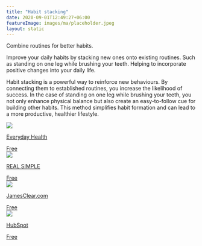 ```yaml
---
title: "Habit stacking"
date: 2020-09-01T12:49:27+06:00
featureImage: images/ma/placeholder.jpeg
layout: static
---
```


Combine routines for better habits.

Improve your daily habits by stacking new ones onto existing routines. Such as standing on one leg while brushing your teeth. Helping to incorporate positive changes into your daily life.

Habit stacking is a powerful way to reinforce new behaviours. By connecting them to established routines, you increase the likelihood of success. In the case of standing on one leg while brushing your teeth, you not only enhance physical balance but also create an easy-to-follow cue for building other habits. This method simplifies habit formation and can lead to a more productive, healthier lifestyle.

<a class="ma-link" href="https://www.everydayhealth.com/emotional-health/habit-stacking-and-why-it-might-help-your-behavior-changes-stick/"><div class="ma-card ma-card-Health"><div class="ma-icon"><img src ="/images/Icon-check - health - opacity.svg"/></div><div class="ma-name"><p>Everyday Health</p></div><div class="ma-paid-text"><span>Free</span></div></div></a><a class="ma-link" href="https://www.realsimple.com/work-life/life-strategies/inspiration-motivation/habit-stacking"><div class="ma-card ma-card-Health"><div class="ma-icon"><img src ="/images/Icon-check - health - opacity.svg"/></div><div class="ma-name"><p>REAL SIMPLE</p></div><div class="ma-paid-text"><span>Free</span></div></div></a><a class="ma-link" href="https://jamesclear.com/habit-stacking#:~:text=When%20it%20comes%20to%20building,This%20is%20called%20habit%20stacking."><div class="ma-card ma-card-Health"><div class="ma-icon"><img src ="/images/Icon-check - health - opacity.svg"/></div><div class="ma-name"><p>JamesClear.com</p></div><div class="ma-paid-text"><span>Free</span></div></div></a><a class="ma-link" href="https://blog.hubspot.com/the-hustle/habit-stacking"><div class="ma-card ma-card-Health"><div class="ma-icon"><img src ="/images/Icon-check - health - opacity.svg"/></div><div class="ma-name"><p>HubSpot</p></div><div class="ma-paid-text"><span>Free</span></div></div></a>  

<br/><br/>







